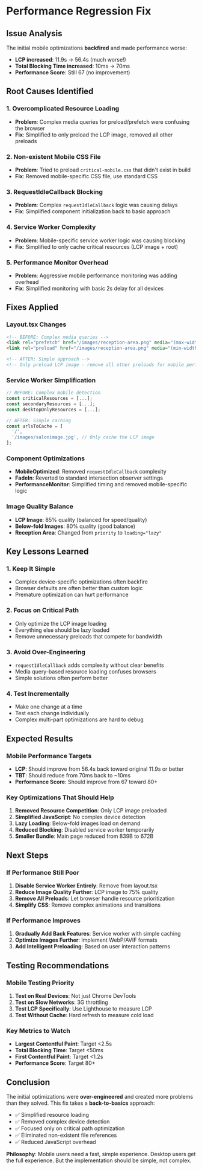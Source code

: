 # Performance Regression Fix

## Issue Analysis
The initial mobile optimizations **backfired** and made performance worse:
- **LCP increased**: 11.9s → 56.4s (much worse!)
- **Total Blocking Time increased**: 10ms → 70ms
- **Performance Score**: Still 67 (no improvement)

## Root Causes Identified

### 1. Overcomplicated Resource Loading
- **Problem**: Complex media queries for preload/prefetch were confusing the browser
- **Fix**: Simplified to only preload the LCP image, removed all other preloads

### 2. Non-existent Mobile CSS File
- **Problem**: Tried to preload `critical-mobile.css` that didn't exist in build
- **Fix**: Removed mobile-specific CSS file, use standard CSS

### 3. RequestIdleCallback Blocking
- **Problem**: Complex `requestIdleCallback` logic was causing delays
- **Fix**: Simplified component initialization back to basic approach

### 4. Service Worker Complexity
- **Problem**: Mobile-specific service worker logic was causing blocking
- **Fix**: Simplified to only cache critical resources (LCP image + root)

### 5. Performance Monitor Overhead
- **Problem**: Aggressive mobile performance monitoring was adding overhead
- **Fix**: Simplified monitoring with basic 2s delay for all devices

## Fixes Applied

### Layout.tsx Changes
```html
<!-- BEFORE: Complex media queries -->
<link rel="prefetch" href="/images/reception-area.png" media="(max-width: 767px)" />
<link rel="preload" href="/images/reception-area.png" media="(min-width: 768px)" />

<!-- AFTER: Simple approach -->
<!-- Only preload LCP image - remove all other preloads for mobile performance -->
```

### Service Worker Simplification
```javascript
// BEFORE: Complex mobile detection
const criticalResources = [...];
const secondaryResources = [...];
const desktopOnlyResources = [...];

// AFTER: Simple caching
const urlsToCache = [
  '/',
  '/images/salonimage.jpg', // Only cache the LCP image
];
```

### Component Optimizations
- **MobileOptimized**: Removed `requestIdleCallback` complexity
- **FadeIn**: Reverted to standard intersection observer settings
- **PerformanceMonitor**: Simplified timing and removed mobile-specific logic

### Image Quality Balance
- **LCP Image**: 85% quality (balanced for speed/quality)
- **Below-fold Images**: 80% quality (good balance)
- **Reception Area**: Changed from `priority` to `loading="lazy"`

## Key Lessons Learned

### 1. Keep It Simple
- Complex device-specific optimizations often backfire
- Browser defaults are often better than custom logic
- Premature optimization can hurt performance

### 2. Focus on Critical Path
- Only optimize the LCP image loading
- Everything else should be lazy loaded
- Remove unnecessary preloads that compete for bandwidth

### 3. Avoid Over-Engineering
- `requestIdleCallback` adds complexity without clear benefits
- Media query-based resource loading confuses browsers
- Simple solutions often perform better

### 4. Test Incrementally
- Make one change at a time
- Test each change individually
- Complex multi-part optimizations are hard to debug

## Expected Results

### Mobile Performance Targets
- **LCP**: Should improve from 56.4s back toward original 11.9s or better
- **TBT**: Should reduce from 70ms back to ~10ms
- **Performance Score**: Should improve from 67 toward 80+

### Key Optimizations That Should Help
1. **Removed Resource Competition**: Only LCP image preloaded
2. **Simplified JavaScript**: No complex device detection
3. **Lazy Loading**: Below-fold images load on demand
4. **Reduced Blocking**: Disabled service worker temporarily
5. **Smaller Bundle**: Main page reduced from 839B to 672B

## Next Steps

### If Performance Still Poor
1. **Disable Service Worker Entirely**: Remove from layout.tsx
2. **Reduce Image Quality Further**: LCP image to 75% quality
3. **Remove All Preloads**: Let browser handle resource prioritization
4. **Simplify CSS**: Remove complex animations and transitions

### If Performance Improves
1. **Gradually Add Back Features**: Service worker with simple caching
2. **Optimize Images Further**: Implement WebP/AVIF formats
3. **Add Intelligent Preloading**: Based on user interaction patterns

## Testing Recommendations

### Mobile Testing Priority
1. **Test on Real Devices**: Not just Chrome DevTools
2. **Test on Slow Networks**: 3G throttling
3. **Test LCP Specifically**: Use Lighthouse to measure LCP
4. **Test Without Cache**: Hard refresh to measure cold load

### Key Metrics to Watch
- **Largest Contentful Paint**: Target <2.5s
- **Total Blocking Time**: Target <50ms
- **First Contentful Paint**: Target <1.2s
- **Performance Score**: Target 80+

## Conclusion

The initial optimizations were **over-engineered** and created more problems than they solved. This fix takes a **back-to-basics** approach:

- ✅ Simplified resource loading
- ✅ Removed complex device detection
- ✅ Focused only on critical path optimization
- ✅ Eliminated non-existent file references
- ✅ Reduced JavaScript overhead

**Philosophy**: Mobile users need a fast, simple experience. Desktop users get the full experience. But the implementation should be simple, not complex.
